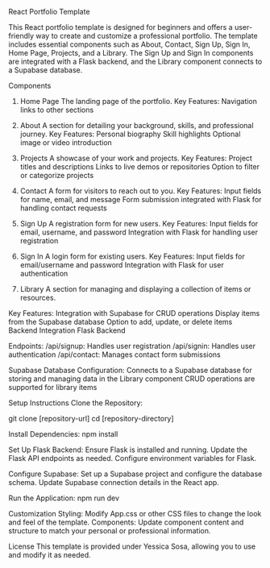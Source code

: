React Portfolio Template

This React portfolio template is designed for beginners and offers a user-friendly way to create and customize a professional portfolio. The template includes essential components such as About, Contact, Sign Up, Sign In, Home Page, Projects, and a Library. The Sign Up and Sign In components are integrated with a Flask backend, and the Library component connects to a Supabase database.

Components
1. Home Page
The landing page of the portfolio.
Key Features:
Navigation links to other sections

2. About
A section for detailing your background, skills, and professional journey.
Key Features:
Personal biography
Skill highlights
Optional image or video introduction

3. Projects
A showcase of your work and projects.
Key Features:
Project titles and descriptions
Links to live demos or repositories
Option to filter or categorize projects

4. Contact
A form for visitors to reach out to you.
Key Features:
Input fields for name, email, and message
Form submission integrated with Flask for handling contact requests

5. Sign Up
A registration form for new users.
Key Features:
Input fields for email, username, and password
Integration with Flask for handling user registration

6. Sign In
A login form for existing users.
Key Features:
Input fields for email/username and password
Integration with Flask for user authentication

7. Library
A section for managing and displaying a collection of items or resources.

Key Features:
Integration with Supabase for CRUD operations
Display items from the Supabase database
Option to add, update, or delete items
Backend Integration
Flask Backend

Endpoints:
/api/signup: Handles user registration
/api/signin: Handles user authentication
/api/contact: Manages contact form submissions

Supabase Database
Configuration:
Connects to a Supabase database for storing and managing data in the Library component
CRUD operations are supported for library items

Setup Instructions
Clone the Repository:

git clone [repository-url]
cd [repository-directory]

Install Dependencies:
npm install

Set Up Flask Backend:
Ensure Flask is installed and running.
Update the Flask API endpoints as needed.
Configure environment variables for Flask.

Configure Supabase:
Set up a Supabase project and configure the database schema.
Update Supabase connection details in the React app.

Run the Application:
npm run dev

Customization
Styling: Modify App.css or other CSS files to change the look and feel of the template.
Components: Update component content and structure to match your personal or professional information.

License
This template is provided under Yessica Sosa, allowing you to use and modify it as needed.
